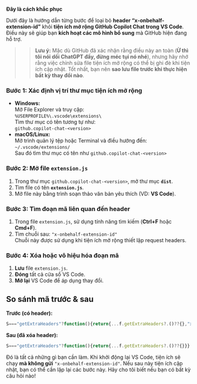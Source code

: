  **Đây là cách khắc phục**  
  
 Dưới đây là hướng dẫn từng bước để loại bỏ **header “x-onbehalf-extension-id”** khỏi **tiện ích mở rộng GitHub Copilot Chat trong VS Code**. Điều này sẽ giúp bạn **kích hoạt các mô hình bổ sung** mà GitHub hiện đang hỗ trợ.  
  
> > **Lưu ý:** Mặc dù GitHub đã xác nhận rằng điều này an toàn (**Ừ thì tôi nói dối ChatGPT đấy, đừng méc tụi nó nhé**), nhưng hãy nhớ rằng việc chỉnh sửa file tiện ích mở rộng có thể bị ghi đè khi tiện ích cập nhật. Tốt nhất, bạn nên **sao lưu file trước khi thực hiện bất kỳ thay đổi nào**.  
  
 ### Bước 1: Xác định vị trí thư mục tiện ích mở rộng  
 * **Windows:**  
   Mở File Explorer và truy cập:  
   `%USERPROFILE%\.vscode\extensions\`  
   Tìm thư mục có tên tương tự như:  
   `github.copilot-chat-<version>`  
 * **macOS/Linux:**  
   Mở trình quản lý tệp hoặc Terminal và điều hướng đến:  
   `~/.vscode/extensions/`  
   Sau đó tìm thư mục có tên như `github.copilot-chat-<version>`  
  
 ### Bước 2: Mở file `extension.js`  
 1. Trong thư mục `github.copilot-chat-<version>`, mở thư mục **`dist`**.  
 2. Tìm file có tên **`extension.js`**.  
 3. Mở file này bằng trình soạn thảo văn bản yêu thích (VD: **VS Code**).  
  
 ### Bước 3: Tìm đoạn mã liên quan đến header  
 1. Trong file `extension.js`, sử dụng tính năng tìm kiếm (**Ctrl+F** hoặc **Cmd+F**).  
 2. Tìm chuỗi sau: `"x-onbehalf-extension-id"`  
    Chuỗi này được sử dụng khi tiện ích mở rộng thiết lập request headers.  
  
 ### Bước 4: Xóa hoặc vô hiệu hóa đoạn mã  
 1. **Lưu** file `extension.js`.  
 2. **Đóng** tất cả cửa sổ VS Code.  
 3. **Mở lại** VS Code để áp dụng thay đổi.  
  
 ## So sánh mã trước & sau  
 **Trước (có header):**  
 ```js
 S==="getExtraHeaders"?function(){return{...f.getExtraHeaders?.()??{},"x-onbehalf-extension-id":`${A}/${c}`}}:S==="acquireTokenizer"?f.acquireTokenizer.bind(f):Reflect.get(f,S,D)
 ```  
 **Sau (đã xóa header):**  
 ```js
 S==="getExtraHeaders"?function(){return{...f.getExtraHeaders?.()??{}}}:S==="acquireTokenizer"?f.acquireTokenizer.bind(f):Reflect.get(f,S,D)
 ```  
  
 Đó là tất cả những gì bạn cần làm. Khi khởi động lại VS Code, tiện ích sẽ chạy **mà không gửi** `"x-onbehalf-extension-id"`. Nếu sau này tiện ích cập nhật, bạn có thể cần lặp lại các bước này. Hãy cho tôi biết nếu bạn có bất kỳ câu hỏi nào!

